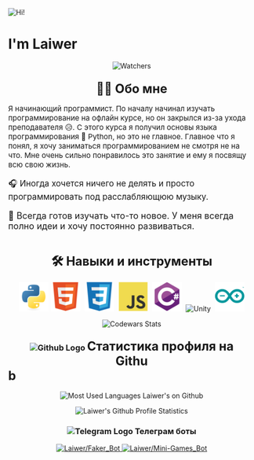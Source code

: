 <div class="hi">
    <img height="80" width="80" src="https://static.wixstatic.com/media/e22ba2_6bfc7cece3dc4cff8964b50dbb61d586~mv2.gif" alt="Hi!">
    <h1>
    I'm Laiwer
    </h1>
</div>

<div class="about-me">
    <p align="center">
        <img src="https://img.shields.io/github/watchers/Laiwer/Laiwer?color=00DFFF&style=plastic" alt="Watchers">
    </p>
    <h3 align="center">
        <span style="font-size: 25px;">👨‍💻 Обо мне</span>
    </h3>
    <p style="font-size: 15px;">
    Я начинающий программист. По началу начинал изучать программирование на офлайн курсе, но он закрылся из-за ухода преподавателя 😥. С этого курса я получил основы языка программирования 🐍 Python, но это не главное. Главное что я понял, я хочу заниматься программированием не смотря не на что. Мне очень сильно понравилось это занятие и ему я посвящу всю свою жизнь.
    </p>
    <p style="font-size: 17px;">
    🎧 Иногда хочется ничего не делять и просто программировать под расслабляющюю музыку.
    </p>
    <p style="font-size: 18px; padding-bottom: 20px;">
    🌟 Всегда готов изучать что-то новое. У меня всегда полно идеи и хочу постоянно развиваться.   
    </p>
</div>

<div class="skills" align="center">
    <h3>
        <span style="font-size: 25px;">🛠️ Навыки и инструменты</span>
    </h3>
    <img src="https://raw.githubusercontent.com/devicons/devicon/master/icons/python/python-original.svg" alt="Python" width="60" height="60"/>
    <img src="https://raw.githubusercontent.com/devicons/devicon/master/icons/html5/html5-original.svg" alt="HTML 5" width="60" height="60" style="margin-left: 1px;"/>
    <img src="https://raw.githubusercontent.com/devicons/devicon/master/icons/css3/css3-original.svg" alt="CSS 3" width="60" height="60" style="margin-left: 5px;"/>
    <img src="https://raw.githubusercontent.com/devicons/devicon/master/icons/javascript/javascript-original.svg" alt="JavaScript" width="60" height="60" style="margin-left: 5px;"/>
    <img src="https://raw.githubusercontent.com/devicons/devicon/master/icons/csharp/csharp-original.svg" alt="C#" width="60" height="60" style="margin-left: 5px;"/>
    <img src="https://cdn.simpleicons.org/unity/ffffff" width="60" height="60" style="margin-left: 5px;" alt="Unity"/>
    <img src="https://raw.githubusercontent.com/devicons/devicon/master/icons/arduino/arduino-original.svg" alt="Arduino" width="60" height="60" style="margin-left: 5px;"/>
    <p>
        <img src="https://www.codewars.com/users/Laiwers/badges/large" alt="Codewars Stats"/>
    </p>
</div>

<div class="github-stats">
    <h3 align="center">
    <img height="28" width="28" src="https://cdn.simpleicons.org/github/ffffff" alt="Github Logo"/>
        <span style="font-size: 25px; font-weight: bold; padding-right: 800px;">Статистика профиля на Github</span>
    </h3>
    <p align="center">
        <img src="https://github-readme-stats.vercel.app/api/top-langs/?username=Laiwer&layout=compact&theme=tokyonight" alt="Most Used Languages Laiwer's on Github"/>
    </p>
    <p align="center">
        <img src="https://github-readme-stats.vercel.app/api?username=Laiwer&show_icons=true&theme=tokyonight&include_all_commits=true" alt="Laiwer's Github Profile Statistics"/>
    </p>
    <!-- <p align="center">
        <img src="https://github-readme-activity-graph.vercel.app/graph?username=Laiwer&theme=tokyo-night" alt=""/>
    </p> -->
</div>

<!-- <div class="rating">
    <h3 align="center">
    🏆 Трофеи
    </h3>
    <p align="center">
        <img src="https://github-profile-trophy.vercel.app/?username=Laiwer&theme=tokyonight&margin-w=15" alt="">
    </p>
</div> -->

<div class="pin-repo-telegram-bots">
    <h3 align="center">
    <img height="28" width="28" src="https://cdn.simpleicons.org/telegram" alt="Telegram Logo"/>
    Телеграм боты
    </h3>
    <p align="center">
        <a href="https://github.com/Laiwer/Faker_Bot">
            <img src="https://github-readme-stats.vercel.app/api/pin?username=Laiwer&repo=Faker_Bot&theme=tokyonight&show_owner=true" alt="Laiwer/Faker_Bot"/>
        </a>
        <a href="https://github.com/Laiwer/Mini-Games_Bot">
            <img src="https://github-readme-stats.vercel.app/api/pin?username=Laiwer&repo=Mini-Games_Bot&theme=tokyonight&show_owner=true" alt="Laiwer/Mini-Games_Bot"/>
        </a>
    </p>
</div>